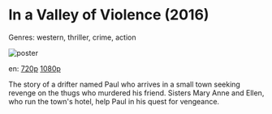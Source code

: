 # In a Valley of Violence (2016)

Genres: western, thriller, crime, action

![poster](http://image.tmdb.org/t/p/w500/vt6PRYO81BUKxPFhmzg0CzOq8oo.jpg)

en:
  [720p](magnet:?xt=urn:btih:3FDBA9A217DFD6DAE4372975F18E662A5F5A92E8&tr=udp://glotorrents.pw:6969/announce&tr=udp://tracker.opentrackr.org:1337/announce&tr=udp://torrent.gresille.org:80/announce&tr=udp://tracker.openbittorrent.com:80&tr=udp://tracker.coppersurfer.tk:6969&tr=udp://tracker.leechers-paradise.org:6969&tr=udp://p4p.arenabg.ch:1337&tr=udp://tracker.internetwarriors.net:1337)
  [1080p](magnet:?xt=urn:btih:0E82BD2E6594D03434BD770C4BCA3C862067A654&tr=udp://glotorrents.pw:6969/announce&tr=udp://tracker.opentrackr.org:1337/announce&tr=udp://torrent.gresille.org:80/announce&tr=udp://tracker.openbittorrent.com:80&tr=udp://tracker.coppersurfer.tk:6969&tr=udp://tracker.leechers-paradise.org:6969&tr=udp://p4p.arenabg.ch:1337&tr=udp://tracker.internetwarriors.net:1337)
  


The story of a drifter named Paul who arrives in a small town seeking revenge on the thugs who murdered his friend. Sisters Mary Anne and Ellen, who run the town's hotel, help Paul in his quest for vengeance.